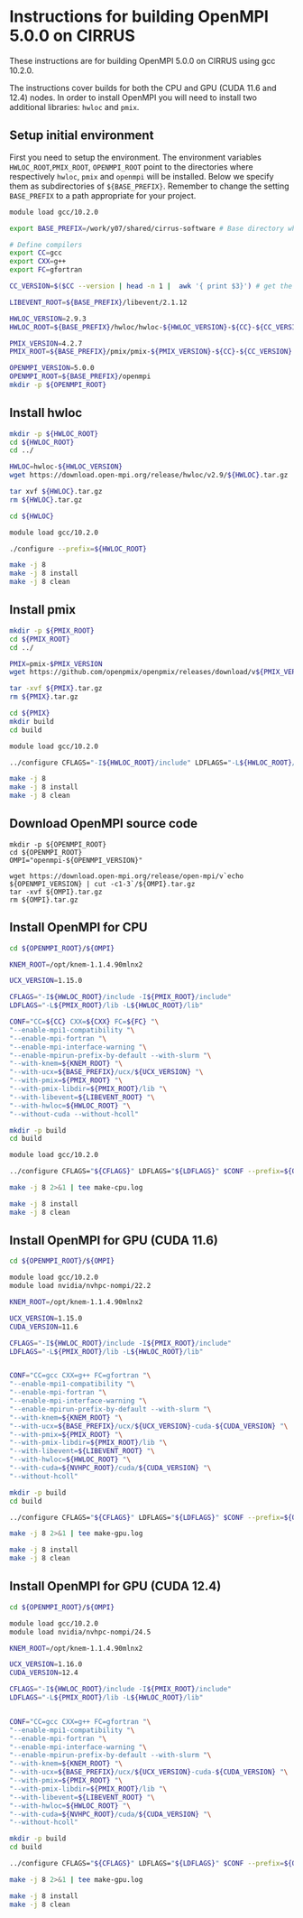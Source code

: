 Instructions for building OpenMPI 5.0.0 on CIRRUS
==================================================

These instructions are for building OpenMPI 5.0.0 on CIRRUS using gcc 10.2.0.

The instructions cover builds for both the CPU and GPU (CUDA 11.6 and 12.4) nodes.
In order to install OpenMPI you will need to install two additional libraries: `hwloc` and `pmix`.


Setup initial environment
-------------------------

First you need to setup the environment. 
The environment variables `HWLOC_ROOT`,`PMIX_ROOT`, `OPENMPI_ROOT` point to the directories where respectively `hwloc`, `pmix` and `openmpi` will be installed.
Below we specify them as subdirectories of `${BASE_PREFIX}`.
Remember to change the setting `BASE_PREFIX` to a path appropriate for your project.


```bash
module load gcc/10.2.0

export BASE_PREFIX=/work/y07/shared/cirrus-software # Base directory where to install openmpi and its dependencies. Change to your custom directory

# Define compilers
export CC=gcc 
export CXX=g++
export FC=gfortran

CC_VERSION=$($CC --version | head -n 1 |  awk '{ print $3}') # get the version from the executable. This is used to define the path of all libraries required by the install

LIBEVENT_ROOT=${BASE_PREFIX}/libevent/2.1.12

HWLOC_VERSION=2.9.3
HWLOC_ROOT=${BASE_PREFIX}/hwloc/hwloc-${HWLOC_VERSION}-${CC}-${CC_VERSION}

PMIX_VERSION=4.2.7
PMIX_ROOT=${BASE_PREFIX}/pmix/pmix-${PMIX_VERSION}-${CC}-${CC_VERSION}

OPENMPI_VERSION=5.0.0
OPENMPI_ROOT=${BASE_PREFIX}/openmpi
mkdir -p ${OPENMPI_ROOT}
```


Install hwloc
-------------------------

```bash 
mkdir -p ${HWLOC_ROOT}
cd ${HWLOC_ROOT}
cd ../

HWLOC=hwloc-${HWLOC_VERSION}
wget https://download.open-mpi.org/release/hwloc/v2.9/${HWLOC}.tar.gz .

tar xvf ${HWLOC}.tar.gz
rm ${HWLOC}.tar.gz

cd ${HWLOC}

module load gcc/10.2.0

./configure --prefix=${HWLOC_ROOT}

make -j 8 
make -j 8 install
make -j 8 clean
```


Install pmix
-------------------------

```bash
mkdir -p ${PMIX_ROOT}
cd ${PMIX_ROOT}
cd ../

PMIX=pmix-$PMIX_VERSION
wget https://github.com/openpmix/openpmix/releases/download/v${PMIX_VERSION}/${PMIX}.tar.gz

tar -xvf ${PMIX}.tar.gz 
rm ${PMIX}.tar.gz

cd ${PMIX}
mkdir build
cd build

module load gcc/10.2.0

../configure CFLAGS="-I${HWLOC_ROOT}/include" LDFLAGS="-L${HWLOC_ROOT}/lib" --with-hwloc=${HWLOC_ROOT} --with-libevent=${LIBEVENT_ROOT} --prefix=${PMIX_ROOT}

make -j 8
make -j 8 install
make -j 8 clean
```


Download OpenMPI source code
----------------------------

```
mkdir -p ${OPENMPI_ROOT}
cd ${OPENMPI_ROOT}
OMPI="openmpi-${OPENMPI_VERSION}"

wget https://download.open-mpi.org/release/open-mpi/v`echo ${OPENMPI_VERSION} | cut -c1-3`/${OMPI}.tar.gz
tar -xvf ${OMPI}.tar.gz
rm ${OMPI}.tar.gz
```


Install OpenMPI for CPU
-----------------------

```bash 
cd ${OPENMPI_ROOT}/${OMPI}

KNEM_ROOT=/opt/knem-1.1.4.90mlnx2

UCX_VERSION=1.15.0

CFLAGS="-I${HWLOC_ROOT}/include -I${PMIX_ROOT}/include"
LDFLAGS="-L${PMIX_ROOT}/lib -L${HWLOC_ROOT}/lib"

CONF="CC=${CC} CXX=${CXX} FC=${FC} "\
"--enable-mpi1-compatibility "\
"--enable-mpi-fortran "\
"--enable-mpi-interface-warning "\
"--enable-mpirun-prefix-by-default --with-slurm "\
"--with-knem=${KNEM_ROOT} "\
"--with-ucx=${BASE_PREFIX}/ucx/${UCX_VERSION} "\
"--with-pmix=${PMIX_ROOT} "\
"--with-pmix-libdir=${PMIX_ROOT}/lib "\
"--with-libevent=${LIBEVENT_ROOT} "\
"--with-hwloc=${HWLOC_ROOT} "\
"--without-cuda --without-hcoll"

mkdir -p build
cd build

module load gcc/10.2.0

../configure CFLAGS="${CFLAGS}" LDFLAGS="${LDFLAGS}" $CONF --prefix=${OPENMPI_ROOT}/${OPENMPI_VERSION}

make -j 8 2>&1 | tee make-cpu.log

make -j 8 install
make -j 8 clean
```


Install OpenMPI for GPU (CUDA 11.6)
-----------------------------------

```bash
cd ${OPENMPI_ROOT}/${OMPI}

module load gcc/10.2.0
module load nvidia/nvhpc-nompi/22.2

KNEM_ROOT=/opt/knem-1.1.4.90mlnx2

UCX_VERSION=1.15.0
CUDA_VERSION=11.6

CFLAGS="-I${HWLOC_ROOT}/include -I${PMIX_ROOT}/include"
LDFLAGS="-L${PMIX_ROOT}/lib -L${HWLOC_ROOT}/lib"


CONF="CC=gcc CXX=g++ FC=gfortran "\
"--enable-mpi1-compatibility "\
"--enable-mpi-fortran "\
"--enable-mpi-interface-warning "\
"--enable-mpirun-prefix-by-default --with-slurm "\
"--with-knem=${KNEM_ROOT} "\
"--with-ucx=${BASE_PREFIX}/ucx/${UCX_VERSION}-cuda-${CUDA_VERSION} "\
"--with-pmix=${PMIX_ROOT} "\
"--with-pmix-libdir=${PMIX_ROOT}/lib "\
"--with-libevent=${LIBEVENT_ROOT} "\
"--with-hwloc=${HWLOC_ROOT} "\
"--with-cuda=${NVHPC_ROOT}/cuda/${CUDA_VERSION} "\
"--without-hcoll"

mkdir -p build
cd build

../configure CFLAGS="${CFLAGS}" LDFLAGS="${LDFLAGS}" $CONF --prefix=${OPENMPI_ROOT}/${OPENMPI_VERSION}-cuda-${CUDA_VERSION}

make -j 8 2>&1 | tee make-gpu.log

make -j 8 install
make -j 8 clean
```


Install OpenMPI for GPU (CUDA 12.4)
-----------------------------------

```bash
cd ${OPENMPI_ROOT}/${OMPI}

module load gcc/10.2.0
module load nvidia/nvhpc-nompi/24.5

KNEM_ROOT=/opt/knem-1.1.4.90mlnx2

UCX_VERSION=1.16.0
CUDA_VERSION=12.4

CFLAGS="-I${HWLOC_ROOT}/include -I${PMIX_ROOT}/include"
LDFLAGS="-L${PMIX_ROOT}/lib -L${HWLOC_ROOT}/lib"


CONF="CC=gcc CXX=g++ FC=gfortran "\
"--enable-mpi1-compatibility "\
"--enable-mpi-fortran "\
"--enable-mpi-interface-warning "\
"--enable-mpirun-prefix-by-default --with-slurm "\
"--with-knem=${KNEM_ROOT} "\
"--with-ucx=${BASE_PREFIX}/ucx/${UCX_VERSION}-cuda-${CUDA_VERSION} "\
"--with-pmix=${PMIX_ROOT} "\
"--with-pmix-libdir=${PMIX_ROOT}/lib "\
"--with-libevent=${LIBEVENT_ROOT} "\
"--with-hwloc=${HWLOC_ROOT} "\
"--with-cuda=${NVHPC_ROOT}/cuda/${CUDA_VERSION} "\
"--without-hcoll"

mkdir -p build
cd build

../configure CFLAGS="${CFLAGS}" LDFLAGS="${LDFLAGS}" $CONF --prefix=${OPENMPI_ROOT}/${OPENMPI_VERSION}-cuda-${CUDA_VERSION}

make -j 8 2>&1 | tee make-gpu.log

make -j 8 install
make -j 8 clean
```
